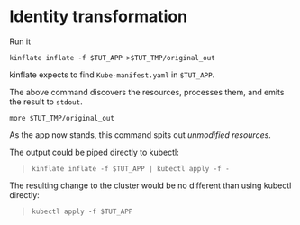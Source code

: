 # Identity transformation

Run it

<!-- @noCustomization @test -->
```
kinflate inflate -f $TUT_APP >$TUT_TMP/original_out
```

kinflate expects to find `Kube-manifest.yaml` in `$TUT_APP`.

The above command discovers the resources, processes them,
and emits the result to `stdout`.

<!-- @showOutput @test -->
```
more $TUT_TMP/original_out
```

As the app now stands, this command spits out
_unmodified resources_.

The output could be piped directly to kubectl:

> ```
> kinflate inflate -f $TUT_APP | kubectl apply -f -
> ```

The resulting change to the cluster would be no
different than using kubectl directly:

> ```
> kubectl apply -f $TUT_APP
> ```
